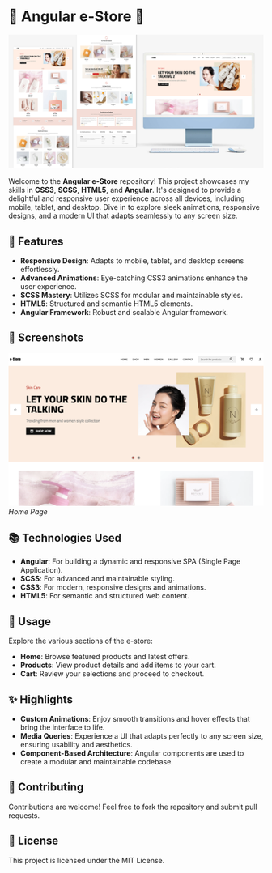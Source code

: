 # 🌟 Angular e-Store 🌟

![Banner](screenshots/banner-low-res.jpg)

Welcome to the **Angular e-Store** repository! This project showcases my skills in **CSS3**, **SCSS**, **HTML5**, and **Angular**. It's designed to provide a delightful and responsive user experience across all devices, including mobile, tablet, and desktop. Dive in to explore sleek animations, responsive designs, and a modern UI that adapts seamlessly to any screen size. 

## 🚀 Features

- **Responsive Design**: Adapts to mobile, tablet, and desktop screens effortlessly.
- **Advanced Animations**: Eye-catching CSS3 animations enhance the user experience.
- **SCSS Mastery**: Utilizes SCSS for modular and maintainable styles.
- **HTML5**: Structured and semantic HTML5 elements.
- **Angular Framework**: Robust and scalable Angular framework.

## 📸 Screenshots

![Home](screenshots/hero-section.png)
*Home Page*

## 📚 Technologies Used

- **Angular**: For building a dynamic and responsive SPA (Single Page Application).
- **SCSS**: For advanced and maintainable styling.
- **CSS3**: For modern, responsive designs and animations.
- **HTML5**: For semantic and structured web content.

## 📖 Usage

Explore the various sections of the e-store:

- **Home**: Browse featured products and latest offers.
- **Products**: View product details and add items to your cart.
- **Cart**: Review your selections and proceed to checkout.

## ✨ Highlights

- **Custom Animations**: Enjoy smooth transitions and hover effects that bring the interface to life.
- **Media Queries**: Experience a UI that adapts perfectly to any screen size, ensuring usability and aesthetics.
- **Component-Based Architecture**: Angular components are used to create a modular and maintainable codebase.

## 🌟 Contributing

Contributions are welcome! Feel free to fork the repository and submit pull requests.

## 📄 License

This project is licensed under the MIT License.